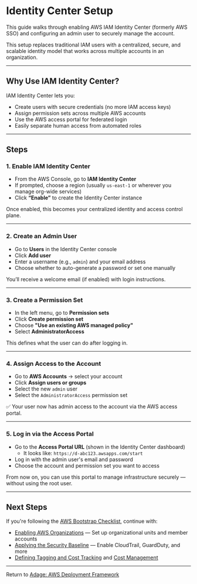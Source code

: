 # Identity Center Setup

This guide walks through enabling AWS IAM Identity Center (formerly AWS SSO) and configuring an admin user to securely manage the account.

This setup replaces traditional IAM users with a centralized, secure, and scalable identity model that works across multiple accounts in an organization.

---

## Why Use IAM Identity Center?

IAM Identity Center lets you:

- Create users with secure credentials (no more IAM access keys)
- Assign permission sets across multiple AWS accounts
- Use the AWS access portal for federated login
- Easily separate human access from automated roles

---

## Steps

### 1. Enable IAM Identity Center

- From the AWS Console, go to **IAM Identity Center**
- If prompted, choose a region (usually `us-east-1` or wherever you manage org-wide services)
- Click **“Enable”** to create the Identity Center instance

Once enabled, this becomes your centralized identity and access control plane.

---

### 2. Create an Admin User

- Go to **Users** in the Identity Center console
- Click **Add user**
- Enter a username (e.g., `admin`) and your email address
- Choose whether to auto-generate a password or set one manually

You’ll receive a welcome email (if enabled) with login instructions.

---

### 3. Create a Permission Set

- In the left menu, go to **Permission sets**
- Click **Create permission set**
- Choose **"Use an existing AWS managed policy"**
- Select **AdministratorAccess**

This defines what the user can do after logging in.

---

### 4. Assign Access to the Account

- Go to **AWS Accounts** → select your account
- Click **Assign users or groups**
- Select the new `admin` user
- Select the `AdministratorAccess` permission set

✅ Your user now has admin access to the account via the AWS access portal.

---

### 5. Log in via the Access Portal

- Go to the **Access Portal URL** (shown in the Identity Center dashboard)
  - It looks like: `https://d-abc123.awsapps.com/start`
- Log in with the admin user's email and password
- Choose the account and permission set you want to access

From now on, you can use this portal to manage infrastructure securely — without using the root user.

---

## Next Steps

If you're following the [AWS Bootstrap Checklist](../bootstrap-checklist.md), continue with:

- [Enabling AWS Organizations](../org-structure/README.md) — Set up organizational units and member accounts
- [Applying the Security Baseline](../security-baseline/README.md) — Enable CloudTrail, GuardDuty, and more
- [Defining Tagging and Cost Tracking](../tagging-policy/README.md) and [Cost Management](../cost-management/README.md)

---

Return to [Adage: AWS Deployment Framework](../README.md)
